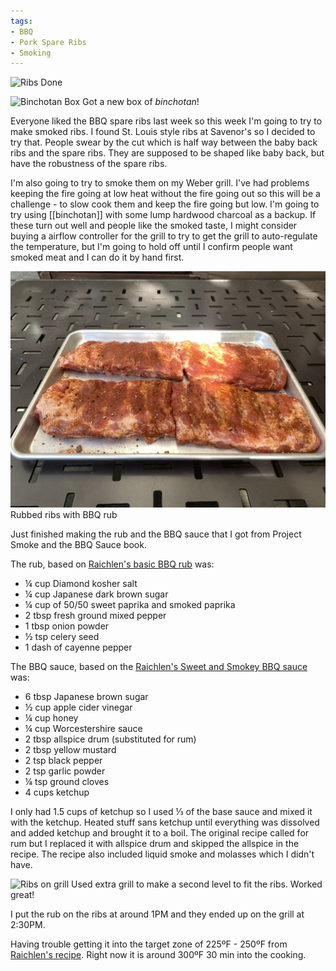 ```yaml
---
tags:
- BBQ
- Pork Spare Ribs
- Smoking
---
```

![Ribs Done](/images/sl-ribs-done.jpeg)

![Binchotan Box](/images/binchotan-box.jpeg)
Got a new box of *binchotan*!

Everyone liked the BBQ spare ribs last week so this week I'm going to try to make smoked ribs. I found St. Louis style ribs at Savenor's so I decided to try that. People swear by the cut which is half way between the baby back ribs and the spare ribs. They are supposed to be shaped like baby back, but have the robustness of the spare ribs.

I'm also going to try to smoke them on my Weber grill. I've had problems keeping the fire going at low heat without the fire going out so this will be a challenge - to slow cook them and keep the fire going but low. I'm going to try using [[binchotan]] with some lump hardwood charcoal as a backup. If these turn out well and people like the smoked taste, I might consider buying a airflow controller for the grill to try to get the grill to auto-regulate the temperature, but I'm going to hold off until I confirm people want smoked meat and I can do it by hand first.

![Ribs rubbed](/images/sl-ribs-rubbed.jpeg)
Rubbed ribs with BBQ rub

Just finished making the rub and the BBQ sauce that I got from Project Smoke and the BBQ Sauce book.

The rub, based on [Raichlen's basic BBQ rub](https://barbecuebible.com/recipe/raichlens-rub/) was:

- ¼ cup Diamond kosher salt
- ¼ cup Japanese dark brown sugar
- ¼ cup of 50/50 sweet paprika and smoked paprika
- 2 tbsp fresh ground mixed pepper
- 1 tbsp onion powder
- ½ tsp celery seed
- 1 dash of cayenne pepper

The BBQ sauce, based on the [Raichlen's Sweet and Smokey BBQ sauce](https://barbecuebible.com/recipe/sweet-and-smoky-barbecue-sauce/) was:

- 6 tbsp Japanese brown sugar
- ½ cup apple cider vinegar
- ¼ cup honey
- ¼ cup Worcestershire sauce
- 2 tbsp allspice drum (substituted for rum)
- 2 tbsp yellow mustard
- 2 tsp black pepper
- 2 tsp garlic powder
- ¼ tsp ground cloves
- 4 cups ketchup

I only had 1.5 cups of ketchup so I used ⅓ of the base sauce and mixed it with the ketchup. Heated stuff sans ketchup until everything was dissolved and added ketchup and brought it to a boil. The original recipe called for rum but I replaced it with allspice drum and skipped the allspice in the recipe. The recipe also included liquid smoke and molasses which I didn't have.

![Ribs on grill](/images/sl-ribs-on-grill.jpeg)
Used extra grill to make a second level to fit the ribs. Worked great!

I put the rub on the ribs at around 1PM and they ended up on the grill at 2:30PM.

Having trouble getting it into the target zone of 225ºF - 250ºF from [Raichlen's recipe](https://barbecuebible.com/recipe/kansas-city-spare-ribs/). Right now it is around 300ºF 30 min into the cooking.